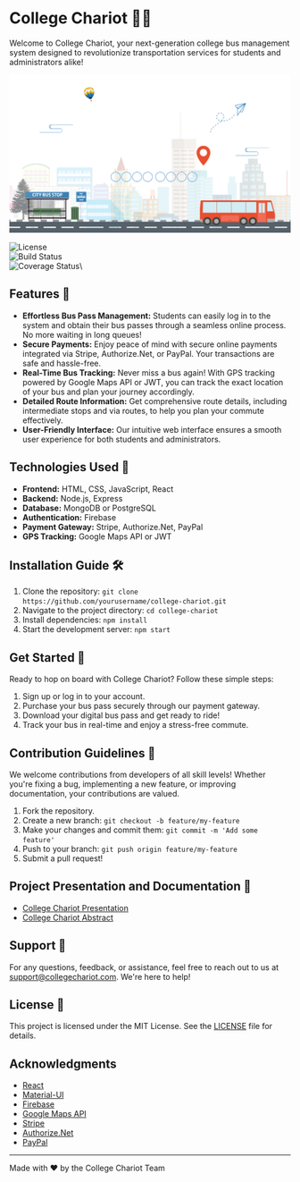 # College Chariot 🚌💨

Welcome to College Chariot, your next-generation college bus management system designed to revolutionize transportation services for students and administrators alike!

![College Chariot Banner](https://github.com/Harsha19-08/CollegeChariot/blob/main/public/cool.jpg)

![License](https://img.shields.io/badge/License-MIT-brightgreen.svg)\
![Build Status](https://img.shields.io/github/workflow/status/your-username/college-chariot/CI?label=build&logo=github)\
![Coverage Status](https://img.shields.io/codecov/c/github/your-username/college-chariot?logo=codecov)\

## Features 🌟

- **Effortless Bus Pass Management:** Students can easily log in to the system and obtain their bus passes through a seamless online process. No more waiting in long queues!
- **Secure Payments:** Enjoy peace of mind with secure online payments integrated via Stripe, Authorize.Net, or PayPal. Your transactions are safe and hassle-free.
- **Real-Time Bus Tracking:** Never miss a bus again! With GPS tracking powered by Google Maps API or JWT, you can track the exact location of your bus and plan your journey accordingly.
- **Detailed Route Information:** Get comprehensive route details, including intermediate stops and via routes, to help you plan your commute effectively.
- **User-Friendly Interface:** Our intuitive web interface ensures a smooth user experience for both students and administrators.

## Technologies Used 🚀

- **Frontend:** HTML, CSS, JavaScript, React
- **Backend:** Node.js, Express
- **Database:** MongoDB or PostgreSQL
- **Authentication:** Firebase
- **Payment Gateway:** Stripe, Authorize.Net, PayPal
- **GPS Tracking:** Google Maps API or JWT

## Installation Guide 🛠️

1. Clone the repository: `git clone https://github.com/yourusername/college-chariot.git`
2. Navigate to the project directory: `cd college-chariot`
3. Install dependencies: `npm install`
4. Start the development server: `npm start`

## Get Started 🚀

Ready to hop on board with College Chariot? Follow these simple steps:

1. Sign up or log in to your account.
2. Purchase your bus pass securely through our payment gateway.
3. Download your digital bus pass and get ready to ride!
4. Track your bus in real-time and enjoy a stress-free commute.

## Contribution Guidelines 🤝

We welcome contributions from developers of all skill levels! Whether you're fixing a bug, implementing a new feature, or improving documentation, your contributions are valued.

1. Fork the repository.
2. Create a new branch: `git checkout -b feature/my-feature`
3. Make your changes and commit them: `git commit -m 'Add some feature'`
4. Push to your branch: `git push origin feature/my-feature`
5. Submit a pull request!

## Project Presentation and Documentation 📂

- [College Chariot Presentation](https://github.com/Harsha19-08/CollegeChariot/blob/main/real%20time%20.%20new.pptx)
- [College Chariot Abstract](https://github.com/Harsha19-08/CollegeChariot/blob/main/1.abstract%20(2).docx)


  
## Support 💬

For any questions, feedback, or assistance, feel free to reach out to us at support@collegechariot.com. We're here to help!

## License 📝

This project is licensed under the MIT License. See the [LICENSE](LICENSE) file for details.
## Acknowledgments

- [React](https://reactjs.org/)
- [Material-UI](https://material-ui.com/)
- [Firebase](https://firebase.google.com/)
- [Google Maps API](https://developers.google.com/maps)
- [Stripe](https://stripe.com/)
- [Authorize.Net](https://www.authorize.net/)
- [PayPal](https://www.paypal.com/home)
---

Made with ❤️ by the College Chariot Team
